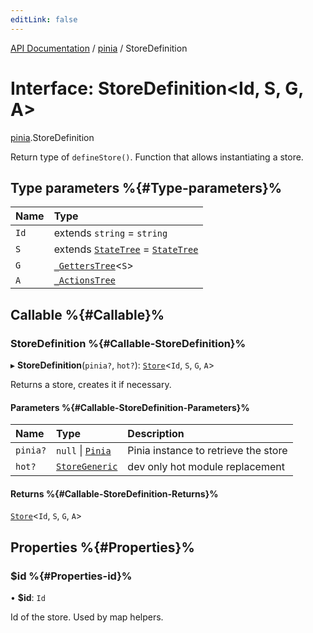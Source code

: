 ```yaml
---
editLink: false
---
```


[API Documentation](../index.md) / [pinia](../modules/pinia.md) / StoreDefinition

# Interface: StoreDefinition<Id, S, G, A\>

[pinia](../modules/pinia.md).StoreDefinition

Return type of `defineStore()`. Function that allows instantiating a store.

## Type parameters %{#Type-parameters}%

| Name | Type |
| :------ | :------ |
| `Id` | extends `string` = `string` |
| `S` | extends [`StateTree`](../modules/pinia.md#statetree) = [`StateTree`](../modules/pinia.md#statetree) |
| `G` | [`_GettersTree`](../modules/pinia.md#_getterstree)<`S`\> |
| `A` | [`_ActionsTree`](../modules/pinia.md#_actionstree) |

## Callable %{#Callable}%

### StoreDefinition %{#Callable-StoreDefinition}%

▸ **StoreDefinition**(`pinia?`, `hot?`): [`Store`](../modules/pinia.md#store)<`Id`, `S`, `G`, `A`\>

Returns a store, creates it if necessary.

#### Parameters %{#Callable-StoreDefinition-Parameters}%

| Name | Type | Description |
| :------ | :------ | :------ |
| `pinia?` | ``null`` \| [`Pinia`](pinia.Pinia.md) | Pinia instance to retrieve the store |
| `hot?` | [`StoreGeneric`](../modules/pinia.md#storegeneric) | dev only hot module replacement |

#### Returns %{#Callable-StoreDefinition-Returns}%

[`Store`](../modules/pinia.md#store)<`Id`, `S`, `G`, `A`\>

## Properties %{#Properties}%

### $id %{#Properties-id}%

• **$id**: `Id`

Id of the store. Used by map helpers.
